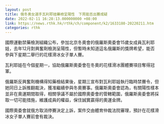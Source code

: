 ```yaml
---
layout: post
title: 俄冬奧女選手瓦利耶娃藥檢呈陽性　下周能否出賽成疑
date: 2022-02-11 16:28:13.000000000 +08:00
link: https://news.rthk.hk/rthk/ch/component/k2/1633180-20220211.htm
categories: rthk
---
```


國際運動禁藥檢測組織公布，參加北京冬奧會的俄羅斯奧委會15歲女成員瓦利耶娃，去年12月對興奮劑檢測呈陽性，但暫時未知道這名俄羅斯的獎牌希望，能否參與下星期二舉行的花樣滑冰女子單人賽。

瓦利耶娃在今個星期一，協助俄羅斯奧委會在冬奧的花樣滑冰團體賽項目奪得冠軍。

俄羅斯反興奮劑機構得知藥檢結果後，星期三宣布對瓦利耶娃執行臨時禁賽令，但她同日上訴推翻裁決，獲准繼續參與冬奧賽事。俄羅斯奧委會認為，有關陽性樣本並非在奧運期間取得，相關爭議不屬於國際奧委會的管轄範圍，俄羅斯奥委會將採取一切可能措施，維護成員的權益，保住誠實贏得的奧運金牌。

國際奧委會就俄方取消停賽決定上訴，案件交由體育仲裁法院審理，預計在花樣滑冰女子單人賽前會有裁決。
